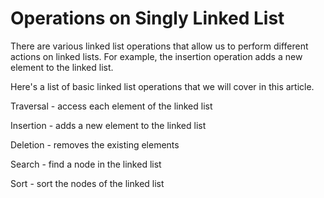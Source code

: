 # Operations on Singly Linked List

There are various linked list operations that allow us to perform different actions on linked lists. For example, the insertion operation adds a new element to the linked list.

Here's a list of basic linked list operations that we will cover in this article.


Traversal - access each element of the linked list

Insertion - adds a new element to the linked list

Deletion - removes the existing elements

Search - find a node in the linked list

Sort - sort the nodes of the linked list
